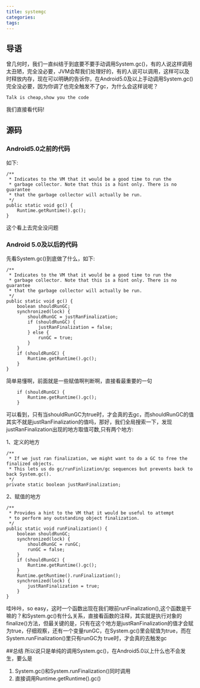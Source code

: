 ```yaml
---
title: systemgc
categories:
tags:
---
```

## 导语
曾几何时，我们一直纠结于到底要不要手动调用System.gc()，有的人说这样调用太丑陋，完全没必要，JVM会帮我们处理好的，有的人说可以调用，这样可以及时释放内存，现在可以明确的告诉你，在Android5.0及以上手动调用System.gc()完全没必要，因为你调了也完全触发不了gc，为什么会这样说呢？

`Talk is cheap,show you the code`

我们直接看代码!


## 源码

### Android5.0之前的代码

如下:

    /**
     * Indicates to the VM that it would be a good time to run the
     * garbage collector. Note that this is a hint only. There is no guarantee
     * that the garbage collector will actually be run.
     */
    public static void gc() {
        Runtime.getRuntime().gc();
    }
	
这个看上去完全没问题

### Android 5.0及以后的代码

先看System.gc()到底做了什么，如下:


    /**
     * Indicates to the VM that it would be a good time to run the
     * garbage collector. Note that this is a hint only. There is no guarantee
     * that the garbage collector will actually be run.
     */
    public static void gc() {
        boolean shouldRunGC;
        synchronized(lock) {
            shouldRunGC = justRanFinalization;
            if (shouldRunGC) {
                justRanFinalization = false;
            } else {
                runGC = true;
            }
        }
        if (shouldRunGC) {
            Runtime.getRuntime().gc();
        }
    }


简单易懂啊，前面就是一些赋值啊判断啊，直接看最重要的一句

        if (shouldRunGC) {
            Runtime.getRuntime().gc();
        }
		
可以看到，只有当shouldRunGC为true时，才会真的去gc，而shouldRunGC的值其实不就是justRanFinalization的值吗，那好，我们全局搜索一下，发现justRanFinalization出现的地方取值可数,只有两个地方:

1、定义的地方

    /**
     * If we just ran finalization, we might want to do a GC to free the finalized objects.
     * This lets us do gc/runFinlization/gc sequences but prevents back to back System.gc().
     */
    private static boolean justRanFinalization;
2、赋值的地方

    /**
     * Provides a hint to the VM that it would be useful to attempt
     * to perform any outstanding object finalization.
     */
    public static void runFinalization() {
        boolean shouldRunGC;
        synchronized(lock) {
            shouldRunGC = runGC;
            runGC = false;
        }
        if (shouldRunGC) {
            Runtime.getRuntime().gc();
        }
        Runtime.getRuntime().runFinalization();
        synchronized(lock) {
            justRanFinalization = true;
        }
    }
	
哇咔咔，so easy，这时一个函数出现在我们眼前runFinalization(),这个函数是干嘛的？和System.gc()有什么关系，直接看函数的注释，其实就是执行对象的finalize()方法，但最关键的是，只有在这个地方是justRanFinalization的值才会赋为true，仔细观察，还有一个变量runGC，在System.gc()里会赋值为true，而在System.runFinalization()里只有runGC为
true时，才会真的去触发gc

##总结
所以说只是单纯的调用System.gc()，在Android5.0以上什么也不会发生，要么是
1. System.gc()和System.runFinalization()同时调用
2. 直接调用Runtime.getRuntime().gc()